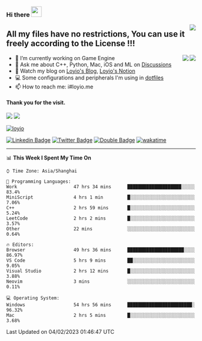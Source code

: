 <h3 align="left">Hi there <img src="https://media.giphy.com/media/hvRJCLFzcasrR4ia7z/giphy.gif" width="28"></h3>
<a align="right" href="https://github.com/loyio/loyio/blob/master/STAR/README.md"><img align="right" src="https://img.shields.io/badge/LOYIO-STAR-green" /></a>

## All my files have no restrictions, You can use it freely according to the License !!!

<a href="https://github.com/loyio#gh-light-mode-only">
     <img align="right"  src="https://loy-readme.vercel.app/api/top-langs/?username=loyio&langs_count=6&hide=css,html,jupyter%20notebook" />
</a>

<a href="https://github.com/loyio#gh-dark-mode-only">
  <img align="right"  src="https://loy-readme.vercel.app/api/top-langs/?username=loyio&langs_count=6&theme=slateorange&hide=css,html,jupyter%20notebook" />
</a>



- 🔭 I’m currently working on Game Engine
- 💬 Ask me about C++, Python, Mac, iOS and ML on [Discussions](https://github.com/loyio/blog/discussions)
- 📔 Watch my blog on [Loyio's Blog](https://loyio.me), [Loyio's Notion](https://loyio.notion.site/loyio/Loyio-s-Dashboard-2f56bd29222a445ea9d9e8802a1ac83b)
- 💻 Some configurations and peripherals I'm using in [dotfiles](https://github.com/loyio/dotfiles)
- 📫 How to reach me: i#loyio.me


#### Thank you for the visit.
<img src="http://profile-counter.glitch.me/loyio/count.svg" />

<img src="https://loy-readme.vercel.app/api?username=loyio&show_icons=true&hide=stars&include_all_commits=true&hide_title=true&theme=slateorange" />

     

[![loyio](https://github-profile-trophy.vercel.app/?username=loyio&theme=onedark&column=4)](https://github.com/loyio)

[![Linkedin Badge](https://img.shields.io/badge/-@loyio-0077b5?style=flat-square&logo=Linkedin&logoColor=white&labelColor=0077b5&link=https://www.linkedin.com/in/loyio-hex-363172158/)](https://www.linkedin.com/in/loyio-hex-363172158/)
[![Twitter Badge](https://img.shields.io/badge/-@loyiome-1ca0f1?style=flat-square&labelColor=1ca0f1&logo=twitter&logoColor=white&link=https://twitter.com/loyiome)](https://twitter.com/loyiome)
[![Double Badge](https://img.shields.io/badge/@loyio-007722?style=flat&logo=Douban&logoColor=white)](https://www.douban.com/people/susmote)
[![wakatime](https://wakatime.com/badge/user/c0ddc104-5a20-41d1-ab9a-c4d9ea20a4d9.svg)](https://wakatime.com/@c0ddc104-5a20-41d1-ab9a-c4d9ea20a4d9)

-------
<!--START_SECTION:waka-->
📊 **This Week I Spent My Time On** 

```text
⌚︎ Time Zone: Asia/Shanghai

💬 Programming Languages: 
Work                     47 hrs 34 mins      ████████████████████░░░░░   83.4% 
MiniScript               4 hrs 1 min         █░░░░░░░░░░░░░░░░░░░░░░░░   7.06% 
C++                      2 hrs 59 mins       █░░░░░░░░░░░░░░░░░░░░░░░░   5.24% 
LeetCode                 2 hrs 2 mins        █░░░░░░░░░░░░░░░░░░░░░░░░   3.57% 
Other                    22 mins             ░░░░░░░░░░░░░░░░░░░░░░░░░   0.64%

🔥 Editors: 
Browser                  49 hrs 36 mins      █████████████████████░░░░   86.97% 
VS Code                  5 hrs 9 mins        ██░░░░░░░░░░░░░░░░░░░░░░░   9.05% 
Visual Studio            2 hrs 12 mins       █░░░░░░░░░░░░░░░░░░░░░░░░   3.88% 
Neovim                   3 mins              ░░░░░░░░░░░░░░░░░░░░░░░░░   0.11%

💻 Operating System: 
Windows                  54 hrs 56 mins      ████████████████████████░   96.32% 
Mac                      2 hrs 5 mins        █░░░░░░░░░░░░░░░░░░░░░░░░   3.68%

```


 Last Updated on 04/02/2023 01:46:47 UTC
<!--END_SECTION:waka-->
